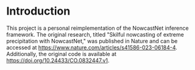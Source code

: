 # Introduction
This project is a personal reimplementation of the NowcastNet inference framework. The original research, titled "Skilful nowcasting of extreme precipitation with NowcastNet," was published in Nature and can be accessed at https://www.nature.com/articles/s41586-023-06184-4. Additionally, the original code is available at https://doi.org/10.24433/CO.0832447.v1.